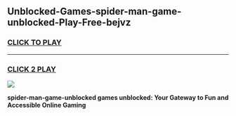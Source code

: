 
## Unblocked-Games-spider-man-game-unblocked-Play-Free-bejvz
<h3>
<a href="https://premium76.site?title=spider-man-game-unblocked&ref=18A1">CLICK TO PLAY</a></h3>
<hr>

<h3>
<a href="https://premium76.site?title=spider-man-game-unblocked&ref=18A1">CLICK 2 PLAY</a>
  
</h3>

<a href="https://premium76.site?title=spider-man-game-unblocked&ref=18A1"><img src="https://clearcache.store/games.png"></a>


**spider-man-game-unblocked games unblocked: Your Gateway to Fun and Accessible Online Gaming**
